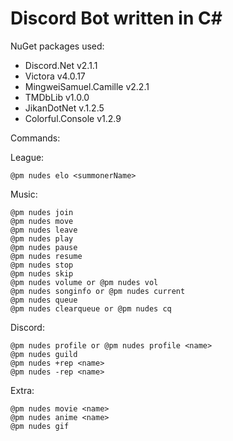 # Discord Bot written in C#

NuGet packages used:
- Discord.Net v2.1.1
- Victora v4.0.17
- MingweiSamuel.Camille v2.2.1
- TMDbLib v1.0.0
- JikanDotNet v.1.2.5
- Colorful.Console v1.2.9

Commands:
  
  League:
  
    @pm nudes elo <summonerName>
  
  Music:
  
    @pm nudes join
    @pm nudes move
    @pm nudes leave
    @pm nudes play
    @pm nudes pause
    @pm nudes resume
    @pm nudes stop
    @pm nudes skip
    @pm nudes volume or @pm nudes vol
    @pm nudes songinfo or @pm nudes current
    @pm nudes queue
    @pm nudes clearqueue or @pm nudes cq
    
  Discord:
  
    @pm nudes profile or @pm nudes profile <name>
    @pm nudes guild
    @pm nudes +rep <name>
    @pm nudes -rep <name>
    
  Extra:
  
    @pm nudes movie <name>
    @pm nudes anime <name>
    @pm nudes gif

